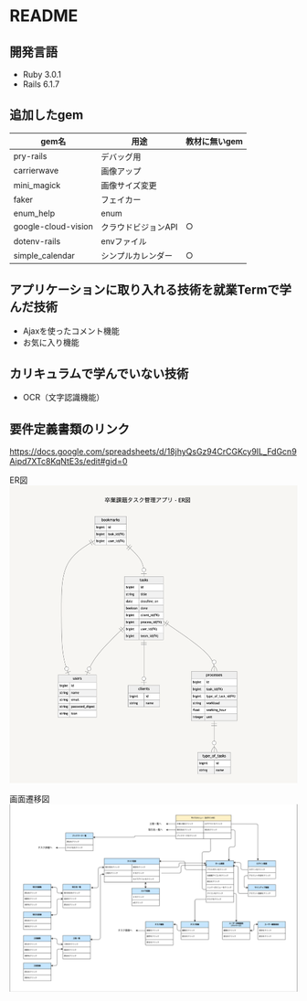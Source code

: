 # README

## 開発言語
- Ruby 3.0.1
- Rails 6.1.7

## 追加したgem
| gem名 | 用途 | 教材に無いgem |
----|----|----
| pry-rails | デバッグ用 |  |
| carrierwave | 画像アップ |  |
| mini_magick | 画像サイズ変更 |  |
| faker | フェイカー |  |
| enum_help | enum |  |
| google-cloud-vision | クラウドビジョンAPI | ○ |
| dotenv-rails | envファイル|  |
| simple_calendar | シンプルカレンダー | ○ |


## アプリケーションに取り入れる技術を就業Termで学んだ技術
- Ajaxを使ったコメント機能
- お気に入り機能

## カリキュラムで学んでいない技術
- OCR（文字認識機能）

## 要件定義書類のリンク
https://docs.google.com/spreadsheets/d/18jhyQsGz94CrCGKcy9IL_FdGcn9Aipd7XTc8KqNtE3s/edit#gid=0

ER図
![ER図](images/er_diagram.png "er_diagram")

画面遷移図
![画面遷移図](images/screen_transition_diagram.png "screen_transition_diagram")
